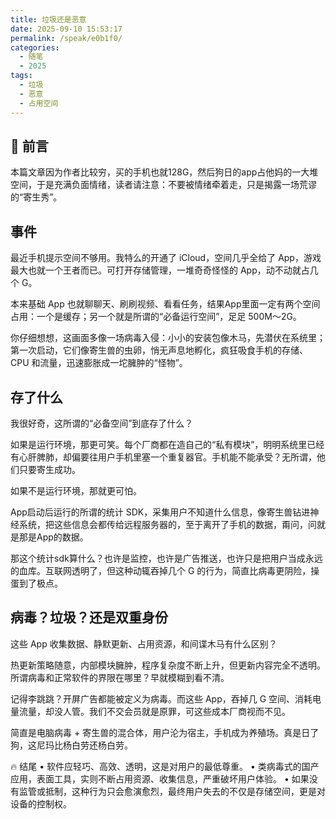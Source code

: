 ```yaml
---
title: 垃圾还是恶意
date: 2025-09-10 15:53:17
permalink: /speak/e0b1f0/
categories:
  - 随笔
  - 2025
tags:
  - 垃圾
  - 恶意
  - 占用空间
---
```


## 💬 前言

本篇文章因为作者比较穷，买的手机也就128G，然后狗日的app占他妈的一大堆空间，于是充满负面情绪，读者请注意：不要被情绪牵着走，只是揭露一场荒谬的“寄生秀”。

<!-- more -->

<InArticleAdsense
    data-ad-client="ca-pub-1725717718088510"
    data-ad-slot="4281148213">
</InArticleAdsense>

## 事件

最近手机提示空间不够用。我特么的开通了 iCloud，空间几乎全给了 App，游戏最大也就一个王者而已。可打开存储管理，一堆奇奇怪怪的 App，动不动就占几个 G。

本来基础 App 也就聊聊天、刷刷视频、看看任务，结果App里面一定有两个空间占用：一个是缓存；另一个就是所谓的“必备运行空间”，足足 500M～2G。

你仔细想想，这画面多像一场病毒入侵：小小的安装包像木马，先潜伏在系统里；第一次启动，它们像寄生兽的虫卵，悄无声息地孵化，疯狂吸食手机的存储、CPU 和流量，迅速膨胀成一坨臃肿的“怪物”。

## 存了什么

我很好奇，这所谓的“必备空间”到底存了什么？

如果是运行环境，那更可笑。每个厂商都在造自己的“私有模块”，明明系统里已经有心肝脾肺，却偏要往用户手机里塞一个重复器官。手机能不能承受？无所谓，他们只要寄生成功。

如果不是运行环境，那就更可怕。

App启动后运行的所谓的统计 SDK，采集用户不知道什么信息，像寄生兽钻进神经系统，把这些信息会都传给远程服务器的，至于离开了手机的数据，甭问，问就是那是App的数据。

那这个统计sdk算什么？也许是监控，也许是广告推送，也许只是把用户当成永远的血库。互联网透明了，但这种动辄吞掉几个 G 的行为，简直比病毒更阴险，操蛋到了极点。

## 病毒？垃圾？还是双重身份

这些 App 收集数据、静默更新、占用资源，和间谍木马有什么区别？

热更新策略随意，内部模块臃肿，程序复杂度不断上升，但更新内容完全不透明。所谓病毒和正常软件的界限在哪里？早就模糊到看不清。

记得李跳跳？开屏广告都能被定义为病毒。而这些 App，吞掉几 G 空间、消耗电量流量，却没人管。我们不交会员就是原罪，可这些成本厂商视而不见。

简直是电脑病毒 + 寄生兽的混合体，用户沦为宿主，手机成为养殖场。真是日了狗，这尼玛比杨白劳还杨白劳。

🔥 结尾
	•	软件应轻巧、高效、透明，这是对用户的最低尊重。
	•	类病毒式的国产应用，表面工具，实则不断占用资源、收集信息，严重破坏用户体验。
	•	如果没有监管或抵制，这种行为只会愈演愈烈，最终用户失去的不仅是存储空间，更是对设备的控制权。



